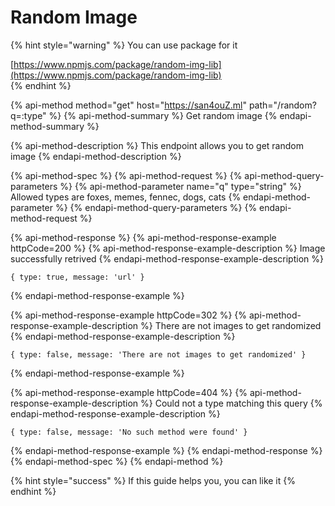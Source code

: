# Random Image

{% hint style="warning" %}
You can use package for it

[https://www.npmjs.com/package/random-img-lib](https://www.npmjs.com/package/random-img-lib)  
{% endhint %}

{% api-method method="get" host="https://san4ouZ.ml" path="/random?q=:type" %}
{% api-method-summary %}
Get random image
{% endapi-method-summary %}

{% api-method-description %}
This endpoint allows you to get random image
{% endapi-method-description %}

{% api-method-spec %}
{% api-method-request %}
{% api-method-query-parameters %}
{% api-method-parameter name="q" type="string" %}
Allowed types are foxes, memes, fennec, dogs, cats
{% endapi-method-parameter %}
{% endapi-method-query-parameters %}
{% endapi-method-request %}

{% api-method-response %}
{% api-method-response-example httpCode=200 %}
{% api-method-response-example-description %}
Image successfully retrived
{% endapi-method-response-example-description %}

```
{ type: true, message: 'url' }
```
{% endapi-method-response-example %}

{% api-method-response-example httpCode=302 %}
{% api-method-response-example-description %}
There are not images to get randomized
{% endapi-method-response-example-description %}

```
{ type: false, message: 'There are not images to get randomized' }
```
{% endapi-method-response-example %}

{% api-method-response-example httpCode=404 %}
{% api-method-response-example-description %}
Could not a type matching this query
{% endapi-method-response-example-description %}

```
{ type: false, message: 'No such method were found' }
```
{% endapi-method-response-example %}
{% endapi-method-response %}
{% endapi-method-spec %}
{% endapi-method %}

{% hint style="success" %}
If this guide helps you, you can like it
{% endhint %}

